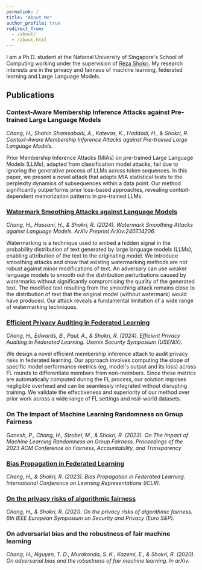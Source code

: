 ```yaml
---
permalink: /
title: "About Me"
author_profile: true
redirect_from: 
  - /about/
  - /about.html
---
```


I am a Ph.D. student at the National University of Singapore's School of Computing working under the supervision of [Reza Shokri](https://www.comp.nus.edu.sg/~reza/). My research interests are in the privacy and fairness of machine learning, federated learning and Large Language Models.

## Publications

### Context-Aware Membership Inference Attacks against Pre-trained Large Language Models
*Chang, H., Shahin Shamsabadi, A., Katevas, K., Haddadi, H., & Shokri, R. Context-Aware Membership Inference Attacks against Pre-trained Large Language Models.*

Prior Membership Inference Attacks (MIAs) on pre-trained Large Language Models (LLMs), adapted from classification model attacks, fail due to ignoring the generative process of LLMs across token sequences. In this paper, we present a novel attack that adapts MIA statistical tests to the perplexity dynamics of subsequences within a data point. Our method significantly outperforms prior loss-based approaches, revealing context-dependent memorization patterns in pre-trained LLMs.

### [Watermark Smoothing Attacks against Language Models](https://arxiv.org/abs/2407.14206)
*Chang, H., Hassani, H., & Shokri, R. (2024). Watermark Smoothing Attacks against Language Models. ArXiv Preprint ArXiv:2407.14206.*

Watermarking is a technique used to embed a hidden signal in the probability distribution of text generated by large language models (LLMs), enabling attribution of the text to the originating model. We introduce smoothing attacks and show that existing watermarking methods are not robust against minor modifications of text. An adversary can use weaker language models to smooth out the distribution perturbations caused by watermarks without significantly compromising the quality of the generated text. The modified text resulting from the smoothing attack remains close to the distribution of text that the original model (without watermark) would have produced. Our attack reveals a fundamental limitation of a wide range of watermarking techniques.

### [Efficient Privacy Auditing in Federated Learning](https://www.comp.nus.edu.sg/~hongyan//papers/chang2024efficient.pdf)
*Chang, H., Edwards, B., Paul, A., & Shokri, R. (2024). Efficient Privacy Auditing in Federated Learning. Usenix Security Symposium (USENIX).*

We design a novel efficient membership inference attack to audit privacy risks in federated learning. Our approach involves computing the slope of specific model performance metrics (eg, model's output and its loss) across FL rounds to differentiate members from non-members. Since these metrics are automatically computed during the FL process, our solution imposes negligible overhead and can be seamlessly integrated without disrupting training. We validate the effectiveness and superiority of our method over prior work across a wide range of FL settings and real-world datasets.

### On The Impact of Machine Learning Randomness on Group Fairness
*Ganesh, P., Chang, H., Strobel, M., & Shokri, R. (2023). On The Impact of Machine Learning Randomness on Group Fairness. Proceedings of the 2023 ACM Conference on Fairness, Accountability, and Transparency*

### [Bias Propagation in Federated Learning](https://arxiv.org/abs/2210.11266)
*Chang, H., & Shokri, R. (2023). Bias Propagation in Federated Learning. International Conference on Learning Representations (ICLR).*

### [On the privacy risks of algorithmic fairness](https://ieeexplore.ieee.org/abstract/document/9581257)
*Chang, H., & Shokri, R. (2021). On the privacy risks of algorithmic fairness. 6th IEEE European Symposium on Security and Privacy (Euro S&P).*

### On adversarial bias and the robustness of fair machine learning
*Chang, H., Nguyen, T. D., Murakonda, S. K., Kazemi, E., & Shokri, R. (2020). On adversarial bias and the robustness of fair machine learning. In arXiv.*
